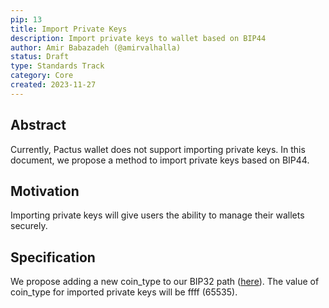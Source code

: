 ```yaml
---
pip: 13
title: Import Private Keys
description: Import private keys to wallet based on BIP44
author: Amir Babazadeh (@amirvalhalla)
status: Draft
type: Standards Track
category: Core
created: 2023-11-27
---
```


## Abstract

Currently, Pactus wallet does not support importing private keys. In this document, we propose a method to import private keys based on BIP44.

## Motivation

Importing private keys will give users the ability to manage their wallets securely.

## Specification

We propose adding a new coin_type to our BIP32 path ([here](https://pips.pactus.org/PIPs/pip-8)). The value of coin_type for imported private keys will be ffff (65535).

